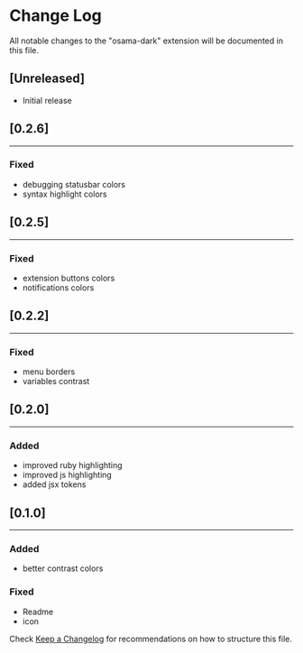 # Change Log

All notable changes to the "osama-dark" extension will be documented in this file.

## [Unreleased]

-  Initial release

## [0.2.6]

---

### Fixed

-  debugging statusbar colors
-  syntax highlight colors

## [0.2.5]

---

### Fixed

-  extension buttons colors
-  notifications colors

## [0.2.2]

---

### Fixed

-  menu borders
-  variables contrast

## [0.2.0]

---

### Added

-  improved ruby highlighting
-  improved js highlighting
-  added jsx tokens

## [0.1.0]

---

### Added

-  better contrast colors

### Fixed

-  Readme
-  icon

Check [Keep a Changelog](http://keepachangelog.com/) for recommendations on how to structure this file.
